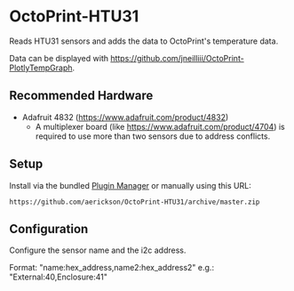 # OctoPrint-HTU31

Reads HTU31 sensors and adds the data to OctoPrint's temperature data.

Data can be displayed with https://github.com/jneilliii/OctoPrint-PlotlyTempGraph.

## Recommended Hardware

- Adafruit 4832 (https://www.adafruit.com/product/4832)
  - A multiplexer board (like https://www.adafruit.com/product/4704) is required to use more than two sensors due to address conflicts.

## Setup

Install via the bundled [Plugin Manager](https://docs.octoprint.org/en/master/bundledplugins/pluginmanager.html)
or manually using this URL:

    https://github.com/aerickson/OctoPrint-HTU31/archive/master.zip

## Configuration

Configure the sensor name and the i2c address.

Format: "name:hex_address,name2:hex_address2"
e.g.: "External:40,Enclosure:41"
